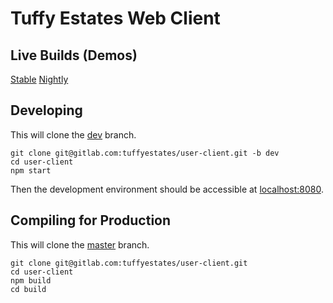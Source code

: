 # Tuffy Estates Web Client

## Live Builds (Demos)
[Stable](https://tuffyestates.netlify.com/listings)
[Nightly](https://dev--tuffyestates.netlify.com/listings)

## Developing
This will clone the [dev](https://gitlab.com/tuffyestates/user-client/tree/dev) branch.
```
git clone git@gitlab.com:tuffyestates/user-client.git -b dev
cd user-client
npm start
```
Then the development environment should be accessible at [localhost:8080](http://localhost:8080).

## Compiling for Production
This will clone the [master](https://gitlab.com/tuffyestates/user-client) branch.
```
git clone git@gitlab.com:tuffyestates/user-client.git
cd user-client
npm build
cd build
```
